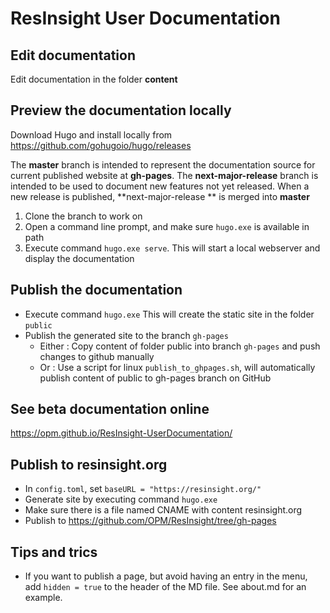 # ResInsight User Documentation

## Edit documentation
Edit documentation in the folder **content**

## Preview the documentation locally
Download Hugo and install locally from
https://github.com/gohugoio/hugo/releases

The **master** branch is intended to represent the documentation source for current published website at **gh-pages**. The **next-major-release** branch is intended to be used to document new features not yet released. When a new release is published, **next-major-release
** is merged into **master**

1. Clone the branch to work on
2. Open a command line prompt, and make sure `hugo.exe` is available in path
3. Execute command `hugo.exe serve`. This will start a local webserver and display the documentation

## Publish the documentation
- Execute command `hugo.exe` This will create the static site in the folder `public`
- Publish the generated site to the branch `gh-pages`
  - Either : Copy content of folder public into branch `gh-pages` and push changes to github manually
  - Or : Use a script for linux `publish_to_ghpages.sh`, will automatically publish content of public to gh-pages branch on GitHub

## See beta documentation online
https://opm.github.io/ResInsight-UserDocumentation/

## Publish to resinsight.org
- In `config.toml`, set `baseURL = "https://resinsight.org/"`
- Generate site by executing command `hugo.exe`
- Make sure there is a file named CNAME with content resinsight.org
- Publish to https://github.com/OPM/ResInsight/tree/gh-pages

## Tips and trics
- If you want to publish a page, but avoid having an entry in the menu, add `hidden = true` to the header of the MD file. See about.md for an example.
